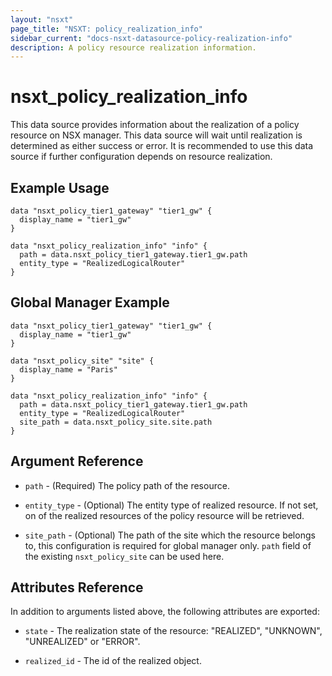 ```yaml
---
layout: "nsxt"
page_title: "NSXT: policy_realization_info"
sidebar_current: "docs-nsxt-datasource-policy-realization-info"
description: A policy resource realization information.
---
```


# nsxt_policy_realization_info

This data source provides information about the realization of a policy resource on NSX manager. This data source will wait until realization is determined as either success or error. It is recommended to use this data source if further configuration depends on resource realization.

## Example Usage

```hcl
data "nsxt_policy_tier1_gateway" "tier1_gw" {
  display_name = "tier1_gw"
}

data "nsxt_policy_realization_info" "info" {
  path = data.nsxt_policy_tier1_gateway.tier1_gw.path
  entity_type = "RealizedLogicalRouter"
}
```

## Global Manager Example

```hcl
data "nsxt_policy_tier1_gateway" "tier1_gw" {
  display_name = "tier1_gw"
}

data "nsxt_policy_site" "site" {
  display_name = "Paris"
}

data "nsxt_policy_realization_info" "info" {
  path = data.nsxt_policy_tier1_gateway.tier1_gw.path
  entity_type = "RealizedLogicalRouter"
  site_path = data.nsxt_policy_site.site.path
}
```

## Argument Reference

* `path` - (Required) The policy path of the resource.

* `entity_type` - (Optional) The entity type of realized resource. If not set, on of the realized resources of the policy resource will be retrieved.

* `site_path` - (Optional) The path of the site which the resource belongs to, this configuration is required for global manager only. `path` field of the existing `nsxt_policy_site` can be used here.

## Attributes Reference

In addition to arguments listed above, the following attributes are exported:

* `state` - The realization state of the resource: "REALIZED", "UNKNOWN", "UNREALIZED" or "ERROR".

* `realized_id` - The id of the realized object.

